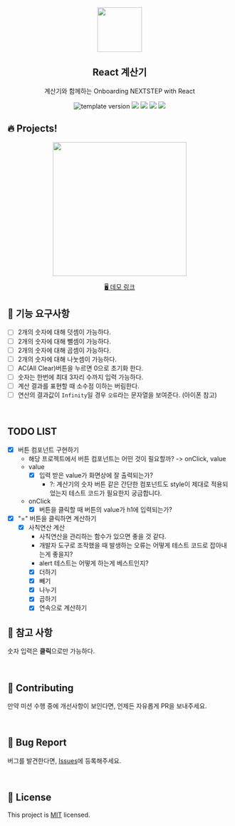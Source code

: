 <br/>
<br/>

<p align="middle" >
  <img width="100px;" src="public/images/calculator_icon.png"/>
</p>
<h2 align="middle">React 계산기</h2>
<p align="middle">계산기와 함께하는 Onboarding NEXTSTEP with React</p>
<p align="middle">
  <img src="https://img.shields.io/badge/version-1.0.0-blue?style=flat-square" alt="template version"/>
  <img src="https://img.shields.io/badge/language-html-red.svg?style=flat-square"/>
  <img src="https://img.shields.io/badge/language-css-blue.svg?style=flat-square"/>
  <img src="https://img.shields.io/badge/language-js-yellow.svg?style=flat-square"/>
  <img src="https://img.shields.io/badge/license-MIT-brightgreen.svg?style=flat-square"/>
</p>

## 🔥 Projects!

<p align="middle">
  <img width="300" src="public/images/calculator_ui.png">
</p>

<p align="middle">
  <a href="https://next-step.github.io/js-calculator/">🖥️ 데모 링크</a>
</p>

## 🎯 기능 요구사항

- [ ] 2개의 숫자에 대해 덧셈이 가능하다.
- [ ] 2개의 숫자에 대해 뺄셈이 가능하다.
- [ ] 2개의 숫자에 대해 곱셈이 가능하다.
- [ ] 2개의 숫자에 대해 나눗셈이 가능하다.
- [ ] AC(All Clear)버튼을 누르면 0으로 초기화 한다.
- [ ] 숫자는 한번에 최대 3자리 수까지 입력 가능하다.
- [ ] 계산 결과를 표현할 때 소수점 이하는 버림한다.
- [ ] 연산의 결과값이 `Infinity`일 경우 `오류`라는 문자열을 보여준다. (아이폰 참고)

<br/>

## TODO LIST

- [x] 버튼 컴포넌트 구현하기
  - 해당 프로젝트에서 버튼 컴포넌트는 어떤 것이 필요할까? -> onClick, value
  - value
    - [x] 입력 받은 value가 화면상에 잘 출력되는가?
      - ?: 계산기의 숫자 버튼 같은 간단한 컴포넌트도 style이 제대로 적용되었는지 테스트 코드가 필요한지 궁금합니다.
  - onClick
    - [x] 버튼을 클릭할 때 버튼의 value가 h1에 입력되는가?
- [x] "=" 버튼을 클릭하면 계산하기
  - [x] 사칙연산 계산
    - 사칙연산을 관리하는 함수가 있으면 좋을 것 같다.
    - 개발자 도구로 조작했을 때 발생하는 오류는 어떻게 테스트 코드로 잡아내는게 좋을지?
    - alert 테스트는 어떻게 하는게 베스트인지?
    - [x] 더하기
    - [x] 빼기
    - [x] 나누기
    - [x] 곱하기
    - [x] 연속으로 계산하기

## 📄 참고 사항

숫자 입력은 **클릭**으로만 가능하다.

<br/>

## 👏 Contributing

만약 미션 수행 중에 개선사항이 보인다면, 언제든 자유롭게 PR을 보내주세요.

<br/>

## 🐞 Bug Report

버그를 발견한다면, [Issues](https://github.com/next-step/react-calculator/issues)에 등록해주세요.

<br/>

## 📝 License

This project is [MIT](https://github.com/next-step/react-calculator/blob/master/LICENSE) licensed.
